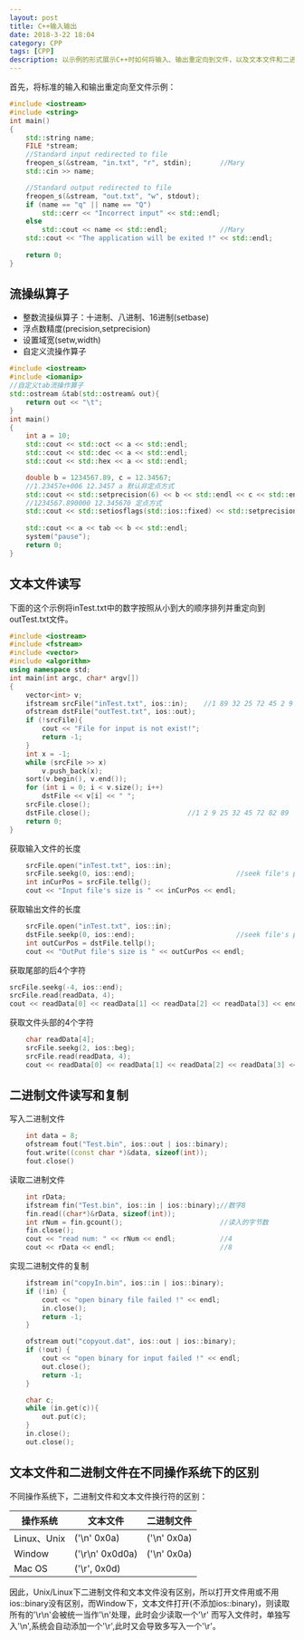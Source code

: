 ```yaml
---
layout: post
title: C++输入输出
date: 2018-3-22 18:04
category: CPP
tags: [CPP]
description: 以示例的形式展示C++时如何将输入、输出重定向到文件，以及文本文件和二进制文件的读写和文件指针的操作。
---
```


首先，将标准的输入和输出重定向至文件示例：

```C++
#include <iostream>
#include <string>
int main()
{
	std::string name;
	FILE *stream;
	//Standard input redirected to file
	freopen_s(&stream, "in.txt", "r", stdin);		//Mary
	std::cin >> name;

	//Standard output redirected to file
	freopen_s(&stream, "out.txt", "w", stdout);
	if (name == "q" || name == "Q")
		std::cerr << "Incorrect input" << std::endl;
	else
		std::cout << name << std::endl;				//Mary
	std::cout << "The application will be exited !" << std::endl;
	
	return 0;
}
```

## 流操纵算子

- 整数流操纵算子：十进制、八进制、16进制(setbase)
- 浮点数精度(precision,setprecision)
- 设置域宽(setw,width)
- 自定义流操作算子

```C++
#include <iostream>
#include <iomanip>
//自定义tab流操作算子
std::ostream &tab(std::ostream& out){
	return out << "\t";
}
int main()
{
	int a = 10;
	std::cout << std::oct << a << std::endl;
	std::cout << std::dec << a << std::endl;
	std::cout << std::hex << a << std::endl;

	double b = 1234567.89, c = 12.34567;
	//1.23457e+006 12.3457 a 默认非定点方式
	std::cout << std::setprecision(6) << b << std::endl << c << std::endl << a << std::endl << std::endl;
	//1234567.890000 12.345670 定点方式
	std::cout << std::setiosflags(std::ios::fixed) << std::setprecision(6) << b << std::endl << c << std::endl << a << std::endl << std::endl;
	
	std::cout << a << tab << b << std::endl;
	system("pause");
	return 0;
}
```

## 文本文件读写

下面的这个示例将inTest.txt中的数字按照从小到大的顺序排列并重定向到outTest.txt文件。

```C++
#include <iostream>
#include <fstream>
#include <vector>
#include <algorithm>
using namespace std;
int main(int argc, char* argv[])
{
	vector<int> v;
	ifstream srcFile("inTest.txt", ios::in);	//1 89 32 25 72 45 2 9 82
	ofstream dstFile("outTest.txt", ios::out);
	if (!srcFile){
		cout << "File for input is not exist!";
		return -1;
	}
	int x = -1;
	while (srcFile >> x)
		v.push_back(x);
	sort(v.begin(), v.end());
	for (int i = 0; i < v.size(); i++)
		dstFile << v[i] << " ";
	srcFile.close();
	dstFile.close();						//1 2 9 25 32 45 72 82 89 
	return 0;
}
```

获取输入文件的长度

```C++
	srcFile.open("inTest.txt", ios::in);
	srcFile.seekg(0, ios::end);							//seek file's pointer to end
	int inCurPos = srcFile.tellg();
	cout << "Input file's size is " << inCurPos << endl;
```

获取输出文件的长度

```C++
	srcFile.open("inTest.txt", ios::in);
	dstFile.seekp(0, ios::end);							//seek file's pointer to end
	int outCurPos = dstFile.tellp();
	cout << "OutPut file's size is " << outCurPos << endl;
```

获取尾部的后4个字符

```C++
srcFile.seekg(-4, ios::end);
srcFile.read(readData, 4);
cout << readData[0] << readData[1] << readData[2] << readData[3] << endl;	//9 82
```

获取文件头部的4个字符

```C++
	char readData[4];
	srcFile.seekg(2, ios::beg);
	srcFile.read(readData, 4);
	cout << readData[0] << readData[1] << readData[2] << readData[3] << endl;	//89 3
```
## 二进制文件读写和复制
写入二进制文件
```C++
	int data = 8;
	ofstream fout("Test.bin", ios::out | ios::binary);
	fout.write((const char *)&data, sizeof(int));
	fout.close()
```
读取二进制文件
```C++
	int rData;
	ifstream fin("Test.bin", ios::in | ios::binary);//数字8
	fin.read((char*)&rData, sizeof(int));
	int rNum = fin.gcount();						//读入的字节数
	fin.close();
	cout << "read num: " << rNum << endl;			//4
	cout << rData << endl;						    //8
```
实现二进制文件的复制
```C++
	ifstream in("copyIn.bin", ios::in | ios::binary);
	if (!in) {
		cout << "open binary file failed !" << endl;
		in.close();
		return -1;
	}

	ofstream out("copyout.dat", ios::out | ios::binary);
	if (!out) {
		cout << "open binary for input failed !" << endl;
		out.close();
		return -1;
	}

	char c;
	while (in.get(c)){
		out.put(c);
	}
	in.close();
	out.close();
```
## 文本文件和二进制文件在不同操作系统下的区别
不同操作系统下，二进制文件和文本文件换行符的区别：

|操作系统|文本文件|二进制文件|
|-------|-------|---------|
|Linux、Unix|('\n' 0x0a)|('\n' 0x0a)|
|Window|('\r\n' 0x0d0a)|('\n' 0x0a)|
|Mac OS|('\r', 0x0d)| |

因此，Unix/Linux下二进制文件和文本文件没有区别，所以打开文件用或不用ios::binary没有区别，而Window下，文本文件打开(不添加ios::binary)，则读取所有的'\r\n'会被统一当作'\n'处理，此时会少读取一个'\r'
而写入文件时，单独写入'\n',系统会自动添加一个'\r',此时又会导致多写入一个'\r'。






